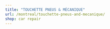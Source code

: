 ```yaml
---
title: "TOUCHETTE PNEUS & MÉCANIQUE"
url: /montreal/touchette-pneus-and-mecanique/
shop: car repair
---
```

